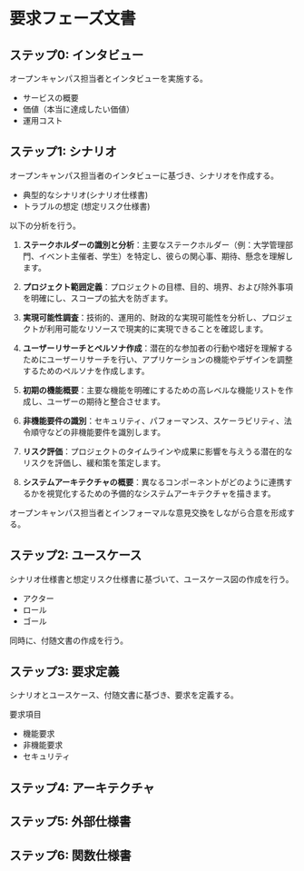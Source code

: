 # 要求フェーズ文書

## ステップ0: インタビュー

オープンキャンパス担当者とインタビューを実施する。

- サービスの概要
- 価値（本当に達成したい価値）
- 運用コスト


## ステップ1: シナリオ

オープンキャンパス担当者のインタビューに基づき、シナリオを作成する。

- 典型的なシナリオ(シナリオ仕様書)
- トラブルの想定 (想定リスク仕様書)

以下の分析を行う。

1. **ステークホルダーの識別と分析**：主要なステークホルダー（例：大学管理部門、イベント主催者、学生）を特定し、彼らの関心事、期待、懸念を理解します。

2. **プロジェクト範囲定義**：プロジェクトの目標、目的、境界、および除外事項を明確にし、スコープの拡大を防ぎます。

3. **実現可能性調査**：技術的、運用的、財政的な実現可能性を分析し、プロジェクトが利用可能なリソースで現実的に実現できることを確認します。

4. **ユーザーリサーチとペルソナ作成**：潜在的な参加者の行動や嗜好を理解するためにユーザーリサーチを行い、アプリケーションの機能やデザインを調整するためのペルソナを作成します。

5. **初期の機能概要**：主要な機能を明確にするための高レベルな機能リストを作成し、ユーザーの期待と整合させます。

6. **非機能要件の識別**：セキュリティ、パフォーマンス、スケーラビリティ、法令順守などの非機能要件を識別します。

7. **リスク評価**：プロジェクトのタイムラインや成果に影響を与えうる潜在的なリスクを評価し、緩和策を策定します。

8. **システムアーキテクチャの概要**：異なるコンポーネントがどのように連携するかを視覚化するための予備的なシステムアーキテクチャを描きます。



オープンキャンパス担当者とインフォーマルな意見交換をしながら合意を形成する。

## ステップ2: ユースケース

シナリオ仕様書と想定リスク仕様書に基づいて、ユースケース図の作成を行う。

- アクター
- ロール
- ゴール

同時に、付随文書の作成を行う。

## ステップ3: 要求定義

シナリオとユースケース、付随文書に基づき、要求を定義する。

要求項目
- 機能要求
- 非機能要求
- セキュリティ

## ステップ4: アーキテクチャ

## ステップ5: 外部仕様書

## ステップ6: 関数仕様書

